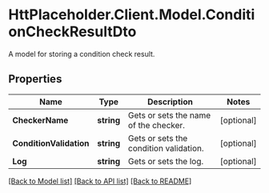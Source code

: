 # HttPlaceholder.Client.Model.ConditionCheckResultDto
A model for storing a condition check result.
## Properties

Name | Type | Description | Notes
------------ | ------------- | ------------- | -------------
**CheckerName** | **string** | Gets or sets the name of the checker. | [optional] 
**ConditionValidation** | **string** | Gets or sets the condition validation. | [optional] 
**Log** | **string** | Gets or sets the log. | [optional] 

[[Back to Model list]](../README.md#documentation-for-models) [[Back to API list]](../README.md#documentation-for-api-endpoints) [[Back to README]](../README.md)


